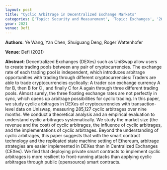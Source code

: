```yaml
---
layout: post
title: "Cyclic Arbitrage in Decentralized Exchange Markets"
categories: ['Topic: Security and Measurement', 'Topic: Exchanges', '2021', 'Venue: Defi']
year: 2021
venue: Defi
---
```

**Authors**: Ye Wang, Yan Chen, Shuiguang Deng, Roger Wattenhofer

**Venue**: Defi (2021)

**Abstract**: Decentralized Exchanges (DEXes) such as UniSwap allow users to create trading pools between any pair of cryptocurrencies. The exchange rate of each trading pool is independent, which introduces arbitrage opportunities with trading through different cryptocurrencies: Traders are able to trade cryptocurrencies cyclically: A trader can exchange currency A for B, then B for C , and finally C for A again through three different trading pools. Almost surely, the three floating exchange rates are not perfectly in sync, which opens up arbitrage possibilities for cyclic trading. In this paper, we study cyclic arbitrages in DEXes of cryptocurrencies with transaction-level data on Uniswap, measuring 285,127 cyclic arbitrages over nine months. We conduct a theoretical analysis and an empirical evaluation to understand cyclic arbitrages systematically. We study the market size (the revenue and the cost) of cyclic arbitrages, the influence of cyclic arbitrages, and the implementations of cyclic arbitrages. Beyond the understanding of cyclic arbitrages, this paper suggests that with the smart contract technology and the replicated state machine setting of Ethereum, arbitrage strategies are easier implemented in DEXes than in Centralized Exchanges (CEXes). We find that deploying private smart contracts to implement cyclic arbitrages is more resilient to front-running attacks than applying cyclic arbitrages through public (opensource) smart contracts.
